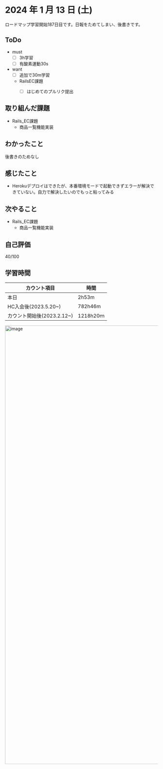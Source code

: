 # 2024 年 1 月 13 日 (土)
ロードマップ学習開始187日目です。日報をためてしまい、後書きです。


## ToDo
- must
  - [ ] 3h学習
  - [ ] 有酸素運動30s
- want
  - [ ] 追加で30m学習
  -  RailsEC課題
     - [ ] はじめてのプルリク提出


## 取り組んだ課題
- Rails_EC課題
  - 商品一覧機能実装


## わかったこと
後書きのためなし


## 感じたこと
- Herokuデプロイはできたが、本番環境モードで起動できずエラーが解決できていない。自力で解決したいのでもっと粘ってみる


## 次やること
- Rails_EC課題
  - 商品一覧機能実装


## 自己評価
40/100


## 学習時間
|カウント項目|時間|
|----|----|
|本日|2h53m|
|HC入会後(2023.5.20~)|782h46m|
|カウント開始後(2023.2.12~)|1218h20ｍ|


<img width="1440" alt="image" src="https://github.com/yokoyamamn/daily_report/assets/94735931/c94184d7-06e0-4f00-b66d-f51164f12d91">



